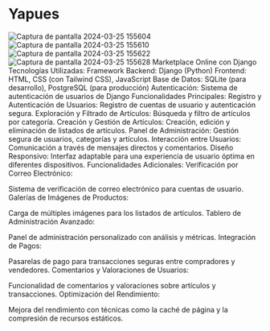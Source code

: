 # Yapues
![Captura de pantalla 2024-03-25 155604](https://github.com/RodStack/Yapues/assets/57158158/f8ff3ef4-8e61-45ea-bfc6-17d1e9db7ba2)
![Captura de pantalla 2024-03-25 155610](https://github.com/RodStack/Yapues/assets/57158158/7383dfcc-0542-4b2a-a835-a0871d9eb8f5)
![Captura de pantalla 2024-03-25 155622](https://github.com/RodStack/Yapues/assets/57158158/c9fd5e6b-74f0-4338-b050-faf445e51f48)
![Captura de pantalla 2024-03-25 155628](https://github.com/RodStack/Yapues/assets/57158158/df20e39f-9513-4e4b-830b-b0edc79020f6)
Marketplace Online con Django
Tecnologías Utilizadas:
Framework Backend: Django (Python)
Frontend: HTML, CSS (con Tailwind CSS), JavaScript
Base de Datos: SQLite (para desarrollo), PostgreSQL (para producción)
Autenticación: Sistema de autenticación de usuarios de Django
Funcionalidades Principales:
Registro y Autenticación de Usuarios:
Registro de cuentas de usuario y autenticación segura.
Exploración y Filtrado de Artículos:
Búsqueda y filtro de artículos por categoría.
Creación y Gestión de Artículos:
Creación, edición y eliminación de listados de artículos.
Panel de Administración:
Gestión segura de usuarios, categorías y artículos.
Interacción entre Usuarios:
Comunicación a través de mensajes directos y comentarios.
Diseño Responsivo:
Interfaz adaptable para una experiencia de usuario óptima en diferentes dispositivos.
Funcionalidades Adicionales:
Verificación por Correo Electrónico:

Sistema de verificación de correo electrónico para cuentas de usuario.
Galerías de Imágenes de Productos:

Carga de múltiples imágenes para los listados de artículos.
Tablero de Administración Avanzado:

Panel de administración personalizado con análisis y métricas.
Integración de Pagos:

Pasarelas de pago para transacciones seguras entre compradores y vendedores.
Comentarios y Valoraciones de Usuarios:

Funcionalidad de comentarios y valoraciones sobre artículos y transacciones.
Optimización del Rendimiento:

Mejora del rendimiento con técnicas como la caché de página y la compresión de recursos estáticos.
